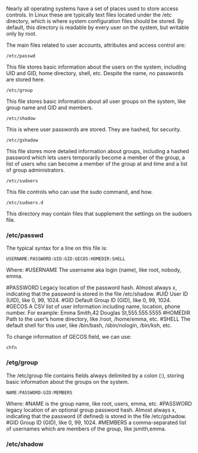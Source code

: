 Nearly all operating systems have a set of places used to store access controls. In Linux these are typically text files located under the /etc directory, which is where system configuration files should be stored. By default, this directory is readable by every user on the system, but writable only by root.

The main files related to user accounts, attributes and access control are:
```
/etc/passwd
```
This file stores basic information about the users on the system, including UID and GID, home directory, shell, etc. Despite the name, no passwords are stored here.
```
/etc/group
```
This file stores basic information about all user groups on the system, like group name and GID
and members.
```
/etc/shadow
```
This is where user passwords are stored. They are hashed, for security.
```
/etc/gshadow
```
This file stores more detailed information about groups, including a hashed password which
lets users temporarily become a member of the group, a list of users who can become a member of the group at and time and a list of group administrators.

```
/etc/sudoers
```
This file controls who can use the sudo command, and how.
```
/etc/sudoers.d
```
This directory may contain files that supplement the settings on the sudoers file.

### /etc/passwd

The typical syntax for a line on this file is:

```
USERNAME:PASSWORD:UID:GID:GECOS:HOMEDIR:SHELL
```

Where:
#USERNAME
The username aka login (name), like root, nobody, emma.

#PASSWORD
Legacy location of the password hash. Almost always x, indicating that the password is stored
in the file /etc/shadow.
#UID
User ID (UID), like 0, 99, 1024.
#GID
Default Group ID (GID), like 0, 99, 1024.
#GECOS
A CSV list of user information including name, location, phone number. For example: Emma
Smith,42 Douglas St,555.555.5555
#HOMEDIR
Path to the user’s home directory, like /root, /home/emma, etc.
#SHELL
The default shell for this user, like /bin/bash, /sbin/nologin, /bin/ksh, etc.

To change information of GECOS field, we can use:
```
chfn
```

### /etg/group

The /etc/group file contains fields always delimited by a colon (:), storing basic information
about the groups on the system.

```
NAME:PASSWORD:GID:MEMBERS
```

Where:
#NAME
is the group name, like root, users, emma, etc.
#PASSWORD
legacy location of an optional group password hash. Almost always x, indicating that the
password (if defined) is stored in the file /etc/gshadow.
#GID
Group ID (GID), like 0, 99, 1024.
#MEMBERS
a comma-separated list of usernames which are members of the group, like jsmith,emma.

### /etc/shadow
